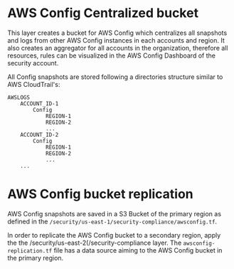 # AWS Config Centralized bucket
This layer creates a bucket for AWS Config which centralizes all snapshots and logs from other AWS Config instances in each accounts and region. It also creates an aggregator for all accounts in the organization, therefore all resources, rules can be visualized in the AWS Config Dashboard of the security account.

All Config snapshots are stored following a directories structure similar to AWS CloudTrail's:

```
AWSLOGS
    ACCOUNT_ID-1
        Config
            REGION-1
            REGION-2
            ...
    ACCOUNT_ID-2
        Config
            REGION-1
            REGION-2
            ...
    ...
```

# AWS Config bucket replication

AWS Config snapshots are saved in a S3 Bucket of the primary region as defined in the `/security/us-east-1/security-compliance/awsconfig.tf`.

In order to replicate the AWS Config bucket to a secondary region, apply the the /security/us-east-2(/security-compliance layer. The `awsconfig-replication.tf` file has a data source aiming to the AWS Config bucket in the primary region.